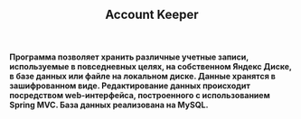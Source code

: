 <h2 align='center'>Account Keeper</h2>
<br>
<h4>Программа позволяет хранить различные учетные записи, используемые в повседневных целях, на собственном Яндекс Диске, в базе данных или файле на локальном диске. Данные хранятся в зашифрованном виде. Редактирование данных происходит посредством web-интерфейса, построенного с использованием Spring MVC. База данных реализована на MySQL.</h4>